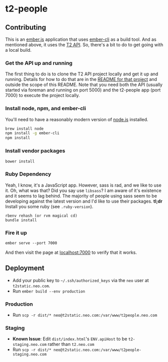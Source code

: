 # t2-people

## Contributing

This is an [ember.js](http://emberjs.com) application that uses [ember-cli](http://iamstef.net/ember-cli/) as a build tool.
And as mentioned above, it uses the [T2 API](https://github.com/neo/t2-api).  So, there's a bit to do to get going with a local build.

### Get the API up and running

The first thing to do is to clone the T2 API project locally and get it up and running.  Details for how to do
that are in the [README for that project](https://github.com/neo/t2-api) and outside the scope of this README.  Note that you need both the API (usually started via foreman and running on port 5000) and the t2-people app (port 7000) to execute the project locally.

### Install node, npm, and ember-cli

You'll need to have a reasonably modern version of [node.js](http://nodejs.org/) installed.

```bash
brew install node
npm install -g ember-cli
npm install
```

### Install vendor packages

```bash
bower install
```

### Ruby Dependency

Yeah, I know, it's a JavaScript app. However, sass is rad, and we like to use it. Oh, what was that? Did you say use `libsass`? I am aware of it's existence and it seems to lag behind. The majority of people using sass seem to be developing against the latest version and I'd like to use their packages. **tl;dr** Install you some ruby (see `.ruby-version`).

```
rbenv rehash (or rvm magical cd)
bundle install
```

### Fire it up

```
ember serve --port 7000
```

And then visit the page at [localhost:7000](http://localhost:7000) to verify that it works.

## Deployment

* Add your public key to `~/.ssh/authorized_keys` via the `neo` user at `t2static.neo.com`.
* Run `ember build --env production`

### Production

* Run `scp -r dist/* neo@t2static.neo.com:/var/www/t2people.neo.com`

### Staging

* **Known Issue**: Edit `dist/index.html`'s `ENV.apiHost` to be `t2-staging.neo.com` rather than `t2.neo.com`
* Run `scp -r dist/* neo@t2static.neo.com:/var/www/t2people-staging.neo.com`
